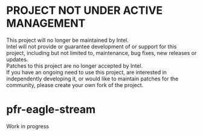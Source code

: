 # PROJECT NOT UNDER ACTIVE MANAGEMENT #  
This project will no longer be maintained by Intel.  
Intel will not provide or guarantee development of or support for this project, including but not limited to, maintenance, bug fixes, new releases or updates.  
Patches to this project are no longer accepted by Intel.  
 If you have an ongoing need to use this project, are interested in independently developing it, or would like to maintain patches for the community, please create your own fork of the project.  
  
# pfr-eagle-stream

Work in progress
